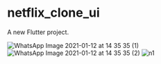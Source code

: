 # netflix_clone_ui

A new Flutter project.

![WhatsApp Image 2021-01-12 at 14 35 35 (1)](https://user-images.githubusercontent.com/42700701/104297700-2cc2a900-54e9-11eb-87bb-70cea5633ae7.jpeg)
![WhatsApp Image 2021-01-12 at 14 35 35 (2)](https://user-images.githubusercontent.com/42700701/104297706-2df3d600-54e9-11eb-93ab-7148a4d92157.jpeg)
![n1](https://user-images.githubusercontent.com/42700701/104297709-2e8c6c80-54e9-11eb-8e7f-f4a42c71b5a6.jpeg)



